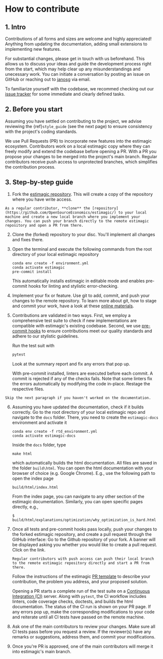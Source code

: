 # How to contribute

## 1. Intro

Contributions of all forms and sizes are welcome and highly appreciated! Anything from
updating the documentation, adding small extensions to implementing new features.

For substantial changes, please get in touch with us beforehand. This allows us to
discuss your ideas and guide the development process right from the start, which may
help clear up any misunderstandings and unecessary work. You can initiate a conversation
by posting an issue on GitHub or reaching out to [janosg](https://github.com/janosg) via
email.

To familiarize yourself with the codebase, we recommed checking out our
[issue tracker](https://github.com/OpenSourceEconomics/estimagic/issues) for some
immediate and clearly defined tasks.

## 2. Before you start

Assuming you have settled on contributing to the project, we advise reviewing the
{ref}`style_guide` (see the next page) to ensure consistency with the project's coding
standards.

We use Pull Requests (PR) to incorporate new features into the estimagic ecosystem.
Contributors work on a local estimagic copy where they can freely modify and extend the
codebase before opening a PR. With a PR you propose your changes to be merged into the
project's main branch. Regular contributors receive push access to unprotected branches,
which simplifies the contribution process.

## 3. Step-by-step guide

<!-- Here's a step-by-step guide for making contributions via PR, adhering to the estimagic
style guide: -->

1. Fork the [estimagic repository](https://github.com/OpenSourceEconomics/estimagic/).
   This will create a copy of the repository where you have write access.

```{note}
As a regular contributor, **clone** the [repository](https://github.com/OpenSourceEconomics/estimagic/) to your local machine and create a new local branch where you implement your changes. You can push your branch directly to the remote estimagic repository and open a PR from there.
```

2. Clone the (forked) repository to your disc. You'll implement all changes and fixes
   there.

1. Open the terminal and execute the following commands from the root directory of your
   local estimagic repository

   ```console
   conda env create -f environment.yml
   conda activate estimagic
   pre-commit install
   ```

   This automatically installs estimagic in editable mode and enables pre-commit hooks
   for linting and stylistic error-checking.

1. Implement your fix or feature. Use git to add, commit, and push your changes to the
   remote repository. To learn more about git, how to stage and commit your work, have a
   look at these
   [online materials](https://effective-programming-practices.vercel.app/git/staging/objectives_materials.html).

1. Contributions are validated in two ways. First, we employ a comprehensive test suite
   to check if new implementations are compatible with estimagic's existing codebase.
   Second, we use
   [pre-commit hooks](https://effective-programming-practices.vercel.app/git/pre_commits/objectives_materials.html)
   to ensure contributions meet our quality standards and adhere to our stylistic
   guidelines.

   Run the test suit with

   ```bash
   pytest
   ```

   Look at the summary report and fix any errors that pop up.

   With pre-commit installed, linters are executed before each commit. A commit is
   rejected if any of the checks fails. Note that some linters fix the errors
   automatically by modifying the code in-place. Restage the respective files.

```{tip}
Skip the next paragraph if you haven't worked on the documentation.
```

6. Assuming you have updated the documentation, check if it builds correctly. Go to the
   root directory of your local estimagic repo and navigate to the `docs` folder. There,
   you need to create the `estimagic-docs` environment and activate it

   ```console
   conda env create -f rtd_environment.yml
   conda activate estimagic-docs
   ```

   Inside the `docs` folder, type

   ```console
   make html
   ```

   which automatically builds the html documentation. All files are saved in the folder
   `build\html`. You can open the html documentation with your browser of choice (e.g.
   Google Chrome). E.g., use the following path to open the index page

   ```console
   build/html/index.html
   ```

   From the index page, you can navigate to any other section of the estimagic
   documentation. Similarly, you can open specific pages directly, e.g.,

   ```console
   $ build/html/explanations/optimization/why_optimization_is_hard.html
   ```

1. Once all tests and pre-commit hooks pass locally, push your changes to the forked
   estimagic repository, and create a pull request through the GitHub interface: Go to
   the Github repository of your fork. A banner will be displayed asking you whether you
   would like to create a pull request. Click on the link.

   ```{note}
   Regular contributors with push access can push their local branch to the remote estimagic repository directly and start a PR from there.
   ```

   Follow the instructions of the estimagic
   [PR template](https://github.com/OpenSourceEconomics/estimagic/blob/main/.github/PULL_REQUEST_TEMPLATE/pull_request_template.md)
   to describe your contribution, the problem you address, and your proposed solution.

   Opening a PR starts a complete run of the test suite on a
   [Continuous Integration (CI)](https://docs.github.com/en/actions/automating-builds-and-tests/about-continuous-integration)
   server. Along with `pytest`, the CI workflow includes linters, code coverage checks,
   doctests, and builds the html documentation. The status of the CI run is shown on
   your PR page. If any errors pop up, make the corresponding modifications to your code
   and reiterate until all CI tests have passed on the remote machine.

1. Ask one of the main contributors to review your changes. Make sure all CI tests pass
   before you request a review. If the reviewer(s) have any remarks or suggestions,
   address them, and commit your modifications.

1. Once you're PR is approved, one of the main contributors will merge it into
   estimagic's main branch.
